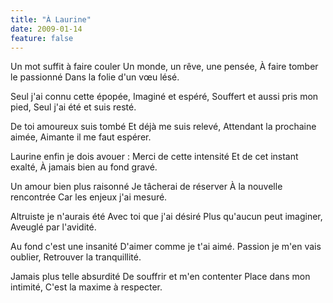 ```yaml
---
title: "À Laurine"
date: 2009-01-14
feature: false
---
```


Un mot suffit à faire couler
Un monde, un rêve, une pensée,
À faire tomber le passionné
Dans la folie d'un vœu lésé.

Seul j'ai connu cette épopée,
Imaginé et espéré,
Souffert et aussi pris mon pied,
Seul j'ai été et suis resté.

De toi amoureux suis tombé
Et déjà me suis relevé,
Attendant la prochaine aimée,
Aimante il me faut espérer.

Laurine enfin je dois avouer :
Merci de cette intensité
Et de cet instant exalté,
À jamais bien au fond gravé.

Un amour bien plus raisonné
Je tâcherai de réserver
À la nouvelle rencontrée
Car les enjeux j'ai mesuré.

Altruiste je n'aurais été
Avec toi que j'ai désiré
Plus qu'aucun peut imaginer,
Aveuglé par l'avidité.

Au fond c'est une insanité
D'aimer comme je t'ai aimé.
Passion je m'en vais oublier,
Retrouver la tranquillité.

Jamais plus telle absurdité
De souffrir et m'en contenter
Place dans mon intimité,
C'est la maxime à respecter.
